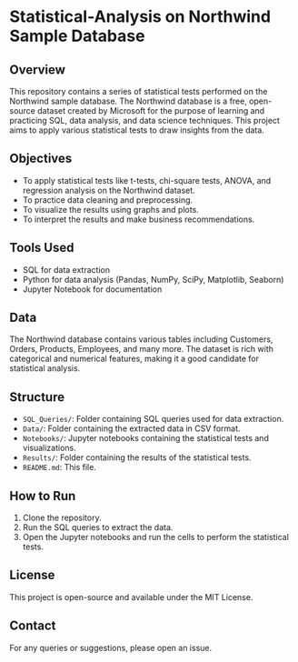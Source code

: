 # Statistical-Analysis on Northwind Sample Database


## Overview
This repository contains a series of statistical tests performed on the Northwind sample database. The Northwind database is a free, open-source dataset created by Microsoft for the purpose of learning and practicing SQL, data analysis, and data science techniques. This project aims to apply various statistical tests to draw insights from the data.

## Objectives
- To apply statistical tests like t-tests, chi-square tests, ANOVA, and regression analysis on the Northwind dataset.
- To practice data cleaning and preprocessing.
- To visualize the results using graphs and plots.
- To interpret the results and make business recommendations.

## Tools Used
- SQL for data extraction
- Python for data analysis (Pandas, NumPy, SciPy, Matplotlib, Seaborn)
- Jupyter Notebook for documentation

## Data
The Northwind database contains various tables including Customers, Orders, Products, Employees, and many more. The dataset is rich with categorical and numerical features, making it a good candidate for statistical analysis.

## Structure
- `SQL_Queries/`: Folder containing SQL queries used for data extraction.
- `Data/`: Folder containing the extracted data in CSV format.
- `Notebooks/`: Jupyter notebooks containing the statistical tests and visualizations.
- `Results/`: Folder containing the results of the statistical tests.
- `README.md`: This file.

## How to Run
1. Clone the repository.
2. Run the SQL queries to extract the data.
3. Open the Jupyter notebooks and run the cells to perform the statistical tests.


## License
This project is open-source and available under the MIT License.

## Contact
For any queries or suggestions, please open an issue.

